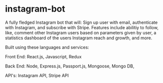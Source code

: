 # instagram-bot
A fully fledged Instagram bot that will:
  Sign up user with email,
  authenticate with Instagram,
  and subscribe with Stripe.
  Features include abilitiy to follow, like, comment other Instagram users based on parameters given by user, a
  statistics dashboard of the users Instagram reach and growth, and more.
  
Built using these languages and services:
  
Front End: 
  React.js,
  Javascript, 
  Redux
  
Back End:
  Node,
  Express.js,
  Passport.js,
  Mongoose,
  Mongo DB,
  
API's:
  Instagram API,
  Stripe API
  
